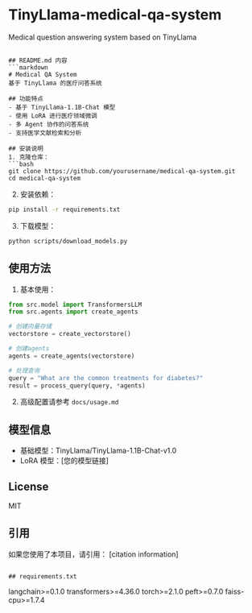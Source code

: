 # TinyLlama-medical-qa-system
Medical question answering system based on TinyLlama
```

## README.md 内容
```markdown
# Medical QA System
基于 TinyLlama 的医疗问答系统

## 功能特点
- 基于 TinyLlama-1.1B-Chat 模型
- 使用 LoRA 进行医疗领域微调
- 多 Agent 协作的问答系统
- 支持医学文献检索和分析

## 安装说明
1. 克隆仓库：
```bash
git clone https://github.com/yourusername/medical-qa-system.git
cd medical-qa-system
```

2. 安装依赖：
```bash
pip install -r requirements.txt
```

3. 下载模型：
```bash
python scripts/download_models.py
```

## 使用方法
1. 基本使用：
```python
from src.model import TransformersLLM
from src.agents import create_agents

# 创建向量存储
vectorstore = create_vectorstore()

# 创建agents
agents = create_agents(vectorstore)

# 处理查询
query = "What are the common treatments for diabetes?"
result = process_query(query, *agents)
```

2. 高级配置请参考 `docs/usage.md`

## 模型信息
- 基础模型：TinyLlama/TinyLlama-1.1B-Chat-v1.0
- LoRA 模型：[您的模型链接]

## License
MIT

## 引用
如果您使用了本项目，请引用：
[citation information]
```

## requirements.txt
```
langchain>=0.1.0
transformers>=4.36.0
torch>=2.1.0
peft>=0.7.0
faiss-cpu>=1.7.4
```
